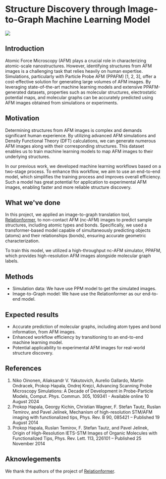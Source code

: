 # Structure Discovery through Image-to-Graph Machine Learning Model

![](https://cdn.jsdelivr.net/gh/HuangJiaLian/DataBase0@master/uPic/2024-12-17-19-30-Hello.png)

## Introduction

Atomic Force Microscopy (AFM) plays a crucial role in characterizing atomic-scale nanostructures. However, identifying structures from AFM images is a challenging task that relies heavily on human expertise. Simulations, particularly with Particle Probe AFM (PPAFM) [1, 2, 3], offer a cost-effective solution for generating large volumes of AFM images. By leveraging state-of-the-art machine learning models and extensive PPAFM-generated datasets, properties such as molecular structures, electrostatic potential maps, and molecular graphs can be accurately predicted using AFM images obtained from simulations or experiments.

## Motivation

Determining structures from AFM images is complex and demands significant human experience. By utilizing advanced AFM simulations and Density Functional Theory (DFT) calculations, we can generate numerous AFM images along with their corresponding structures. This dataset enables us to train machine learning models to map AFM images to their underlying structures.

In our previous work, we developed machine learning workflows based on a two-stage process. To enhance this workflow, we aim to use an end-to-end model, which simplifies the training process and improves overall efficiency. Such a model has great potential for application to experimental AFM images, enabling faster and more reliable structure discovery.

## What we've done

In this project, we applied an image-to-graph translation tool, [Relationformer](https://github.com/suprosanna/relationformer), to non-contact AFM (nc-AFM) images to predict sample structures, including atomic types and bonds. Specifically, we used a transformer-based model capable of simultaneously predicting objects (atoms) and their relationships (bonds), ensuring accurate geometric characterization.

To train this model, we utilized a high-throughput nc-AFM simulator, PPAFM, which provides high-resolution AFM images alongside molecular graph labels.

## Methods

- Simulation data: We have use PPM model to get the simulated images. 
- Image-to-Graph model: We have use the Relationformer as our end-to-end model. 

## Expected results

- Accurate prediction of molecular graphs, including atom types and bond information, from AFM images.
- Enhanced workflow efficiency by transitioning to an end-to-end machine learning model.
- Potential applicability to experimental AFM images for real-world structure discovery.

## References
1. Niko Oinonen, Aliaksandr V. Yakutovich, Aurelio Gallardo, Martin Ondracek, Prokop Hapala, Ondrej Krejci, Advancing Scanning Probe Microscopy Simulations: A Decade of Development in Probe-Particle Models, Comput. Phys. Commun. 305, 109341 - Available online 10 August 2024 <br/> 
2. Prokop Hapala, Georgy Kichin, Christian Wagner, F. Stefan Tautz, Ruslan Temirov, and Pavel Jelínek, Mechanism of high-resolution STM/AFM imaging with functionalized tips, Phys. Rev. B 90, 085421 – Published 19 August 2014 <br/>
3. Prokop Hapala, Ruslan Temirov, F. Stefan Tautz, and Pavel Jelínek, Origin of High-Resolution IETS-STM Images of Organic Molecules with Functionalized Tips, Phys. Rev. Lett. 113, 226101 – Published 25 November 2014 <br/>

## Aknowlegements

We thank the authors of the project of [Relationformer](https://github.com/suprosanna/relationformer).
